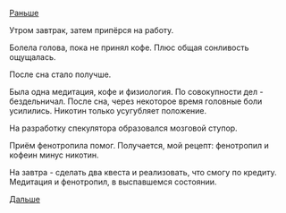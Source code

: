 [Раньше](2018.04.23.md)

Утром завтрак, затем припёрся на работу.

Болела голова, пока не принял кофе. Плюс общая сонливость ощущалась.

После сна стало получше.

Была одна медитация, кофе и физиология. По совокупности дел - бездельничал. После сна, через некоторое время головные боли усилились. Никотин только усугубляет положение.

На разработку спекулятора образовался мозговой ступор.

Приём фенотропила помог. Получается, мой рецепт: фенотропил и кофеин минус никотин.

На завтра - сделать два квеста и реализовать, что смогу по кредиту.
Медитация и фенотропил, в выспавшемся состоянии.

[Дальше](2018.04.25.md)
